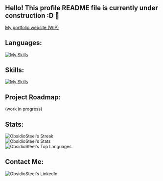 ## Hello! This profile README file is currently under construction :D 🚧

[My portfolio website (WIP)](https://obsidiosteel.github.io/Portfolio-Website/)

## Languages:
[![My Skills](https://skillicons.dev/icons?i=py,java,html)](https://skillicons.dev)

## Skills:
[![My Skills](https://skillicons.dev/icons?i=blender,github,vscode,notion)](https://skillicons.dev)

## Project Roadmap:
(work in progress)

## Stats:
![ObsidioSteel's Streak](https://github-readme-streak-stats.herokuapp.com/?user=ObsidioSteel&theme=vue-dark&hide_border=true)
<br>
![ObsidioSteel's Stats](https://github-readme-stats.vercel.app/api?username=ObsidioSteel&theme=vue-dark&show_icons=true&hide_border=true&count_private=true)
<br>
![ObsidioSteel's Top Languages](https://github-readme-stats.vercel.app/api/top-langs/?username=ObsidioSteel&theme=vue-dark&show_icons=true&hide_border=true&layout=compact)

## Contact Me:
![ObsidioSteel's LinkedIn](www.linkedin.com/in/shaheedheadley)
